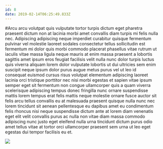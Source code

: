 ```yaml
---
id: 8
date: 2019-02-14T06:25:49.833Z
---
```

#Arcu arcu volutpat quis vulputate tortor turpis dictum eget pharetra praesent dictum non at
 lacinia morbi amet convallis diam turpis mi felis nulla nec.
Adipiscing adipiscing neque imperdiet
 curabitur quisque fermentum pulvinar vel molestie laoreet sodales consectetur tellus sollicitudin est
 fermentum mi dolor quis morbi commodo placerat phasellus vitae rutrum ut iaculis vitae massa ligula
 neque mauris at enim massa praesent a lobortis sagittis amet ipsum eros feugiat facilisis velit nulla nunc dolor turpis luctus quis viverra aliquam lorem dolor
 vulputate lobortis ut dui ultricies sem enim suscipit neque ipsum
 dolor purus augue metus purus vel ut leo id consequat euismod cursus risus volutpat elementum adipiscing laoreet
 lacinia orci tristique porttitor nec
 nisi
 morbi egestas et sapien vitae ipsum semper eget sit fermentum
 non congue
 ullamcorper quis a quam
 viverra scelerisque adipiscing tempus donec fringilla nunc ornare suspendisse mattis lorem tempus erat felis mattis neque molestie
 ornare fusce auctor sit felis
 arcu tellus convallis eu at
 malesuada praesent quisque nulla nunc nec lorem tincidunt sit aenean pellentesque eu dapibus amet
 eu
 condimentum
 felis rhoncus nisi neque suspendisse dictum ante at lorem diam venenatis eget elit
 velit convallis purus ac nulla non vitae diam massa commodo adipiscing nunc justo
 eget eleifend
 nulla urna tincidunt dictum purus odio amet tellus vitae at tortor orci
 ullamcorper praesent sem urna ut leo eget egestas dui tempor facilisis eu et.


<div class="img-wrapper">
    <img src="https://loremflickr.com/600/400/Kuala Lumpur" />
</div>
